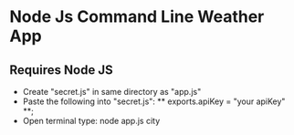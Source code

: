 # Node Js Command Line Weather App
## Requires Node JS

* Create "secret.js" in same directory as "app.js"
* Paste the following into "secret.js":
** exports.apiKey = "your apiKey" **;
* Open terminal type: node app.js city
